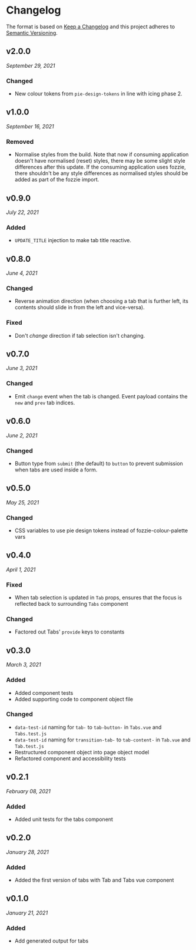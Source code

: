# Changelog

The format is based on [Keep a Changelog](http://keepachangelog.com/en/1.0.0/)
and this project adheres to [Semantic Versioning](http://semver.org/spec/v2.0.0.html).


v2.0.0
------------------------------
*September 29, 2021*

### Changed
- New colour tokens from `pie-design-tokens` in line with icing phase 2.


v1.0.0
------------------------------
*September 16, 2021*

### Removed
- Normalise styles from the build. Note that now if consuming application doesn't have normalised (reset) styles, there may be some slight style differences after this update. If the consuming application uses fozzie, there shouldn't be any style differences as normalised styles should be added as part of the fozzie import.


v0.9.0
------------------------------
*July 22, 2021*

### Added
- `UPDATE_TITLE` injection to make tab title reactive.


v0.8.0
------------------------------
*June 4, 2021*

### Changed
- Reverse animation direction (when choosing a tab that is further left, its contents should slide in from the left and vice-versa).

### Fixed
- Don't *change* direction if tab selection isn't changing.


v0.7.0
------------------------------
*June 3, 2021*

### Changed
- Emit `change` event when the tab is changed. Event payload contains the `new` and `prev` tab indices.


v0.6.0
------------------------------
*June 2, 2021*

### Changed
- Button type from `submit` (the default) to `button` to prevent submission when tabs are used inside a form.


v0.5.0
------------------------------
*May 25, 2021*

### Changed
- CSS variables to use pie design tokens instead of fozzie-colour-palette vars


v0.4.0
------------------------------
*April 1, 2021*

### Fixed
- When tab selection is updated in `Tab` props, ensures that the focus is reflected back
  to surrounding `Tabs` component

### Changed
- Factored out Tabs' `provide` keys to constants


v0.3.0
------------------------------
*March 3, 2021*

### Added
- Added component tests
- Added supporting code to component object file

### Changed
- `data-test-id` naming for `tab-` to `tab-button-` in `Tabs.vue` and `Tabs.test.js`
- `data-test-id` naming for `transition-tab-` to `tab-content-` in `Tab.vue` and `Tab.test.js`
- Restructured component object into page object model
- Refactored component and accessibility tests


v0.2.1
------------------------------
*February 08, 2021*

### Added
- Added unit tests for the tabs component


v0.2.0
------------------------------
*January 28, 2021*

### Added
- Added the first version of tabs with Tab and Tabs vue component


v0.1.0
------------------------------
*January 21, 2021*

### Added
- Add generated output for tabs
